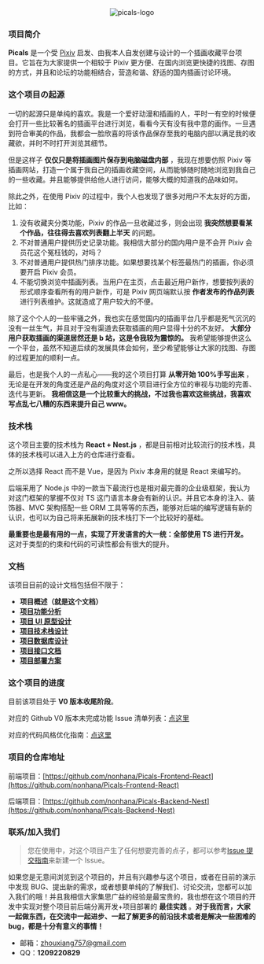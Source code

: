 <div align="center">
   <img src="https://common-1319721118.cos.ap-shanghai.myqcloud.com/picgo/logo.png" alt="picals-logo" />
</div>

### 项目简介

**Picals** 是一个受 [Pixiv](https://www.pixiv.net) 启发、由我本人自发创建与设计的一个插画收藏平台项目。它旨在为大家提供一个相较于 Pixiv 更方便、在国内浏览更快捷的找图、存图的方式，并且和论坛的功能相结合，营造和谐、舒适的国内插画讨论环境。

### 这个项目の起源

一切的起源只是单纯的喜欢。我是一个爱好动漫和插画的人，平时一有空的时候便会打开一些比较著名的插画平台进行浏览，看看今天有没有我中意的画作。一旦遇到符合审美的作品，我都会一脸欣喜的将该作品保存至我的电脑内部以满足我的收藏欲，并时不时打开浏览其细节。

但是这样子 **仅仅只是将插画图片保存到电脑磁盘内部** ，我现在想要仿照 Pixiv 等插画网站，打造一个属于我自己的插画收藏空间，从而能够随时随地浏览到我自己的一些收藏。并且能够提供给他人进行访问，能够大概的知道我的品味如何。

除此之外，在使用 Pixiv 的过程中，我个人也发现了很多对用户不太友好的方面，比如：

1. 没有收藏夹分类功能，Pixiv 的作品一旦收藏过多，则会出现 **我突然想要看某个作品，往往得去喜欢列表翻上半天** 的问题。
2. 不对普通用户提供历史记录功能。我相信大部分的国内用户是不会开 Pixiv 会员花这个冤枉钱的，对吗？
3. 不对普通用户提供热门排序功能。如果想要找某个标签最热门的插画，你必须要开启 Pixiv 会员。
4. 不能切换浏览中插画列表。当用户在主页，点击最近用户新作，想要按列表的形式顺序查看所有的用户新作，可是 Pixiv 网页端默认按 **作者发布的作品列表** 进行列表维护。这就造成了用户较大的不便。

除了这个个人的一些牢骚之外，我也实在感觉国内的插画平台几乎都是死气沉沉的没有一丝生气，并且对于没有渠道去获取插画的用户显得十分的不友好。 **大部分用户获取插画的渠道居然还是 b 站，这是令我较为震惊的。** 我希望能够提供这么一个平台，虽然不知道后续的发展具体会如何，至少希望能够让大家的找图、存图的过程更加的顺利一点。

最后，也是我个人的一点私心——我的这个项目打算 **从零开始 100%手写出来** ，无论是在开发的角度还是产品的角度对这个项目进行全方位的审视与功能的完善、迭代与更新。 **我相信这是一个比较重大的挑战，不过我也喜欢这些挑战，我喜欢写点乱七八糟的东西来提升自己 www。**

### 技术栈

这个项目主要的技术栈为 **React + Nest.js** ，都是目前相对比较流行的技术栈，具体的技术栈可以进入上方的仓库进行查看。

之所以选择 React 而不是 Vue，是因为 Pixiv 本身用的就是 React 来编写的。

后端采用了 Node.js 中的一款当下最流行也是相对最完善的企业级框架，我认为对这门框架的掌握不仅对 TS 这门语言本身会有新的认识。并且它本身的注入、装饰器、MVC 架构搭配一些 ORM 工具等等的东西，能够对后端的编写逻辑有新的认识，也可以为自己将来拓展新的技术栈打下一个比较好的基础。

**最重要也是最有用的一点，实现了开发语言的大一统：全部使用 TS 进行开发。** 这对于类型的约束和代码的可读性都会有很大的提升。

### 文档

该项目目前的设计文档包括但不限于：

- **项目概述（就是这个文档）**
- [**项目功能分析**](https://nonhana.xyz/2024/03/12/picals-about/Picals%E9%A1%B9%E7%9B%AE%E5%8A%9F%E8%83%BD%E5%88%86%E6%9E%90/)
- [**项目 UI 原型设计**](https://nonhana.xyz/2024/03/12/picals-about/Picals%E9%A1%B9%E7%9B%AEUI%E5%8E%9F%E5%9E%8B%E8%AE%BE%E8%AE%A1/)
- [**项目技术栈设计**](https://nonhana.xyz/2024/03/12/picals-about/Picals%E9%A1%B9%E7%9B%AE%E6%8A%80%E6%9C%AF%E6%A0%88%E8%AE%BE%E8%AE%A1/)
- [**项目数据库设计**](https://nonhana.xyz/2024/03/15/picals-about/Picals%E6%95%B0%E6%8D%AE%E5%BA%93%E8%AE%BE%E8%AE%A1%E6%96%87%E6%A1%A3/)
- [**项目接口文档**](https://picals.apifox.cn)
- [**项目部署方案**](https://nonhana.xyz/2024/06/03/picals-about/Picals%E9%A1%B9%E7%9B%AE%E9%83%A8%E7%BD%B2%E6%96%B9%E6%A1%88/)

### 这个项目的进度

目前该项目处于 **V0 版本收尾阶段**。

对应的 Github V0 版本未完成功能 Issue 清单列表：[点这里](https://github.com/nonhana/Picals-Frontend-React/issues/58)

对应的代码风格优化指南：[点这里](https://github.com/nonhana/Picals-Frontend-React/issues/59)

### 项目的仓库地址

前端项目：[https://github.com/nonhana/Picals-Frontend-React](https://github.com/nonhana/Picals-Frontend-React)

后端项目：[https://github.com/nonhana/Picals-Backend-Nest](https://github.com/nonhana/Picals-Backend-Nest)

### 联系/加入我们

> 您在使用中，对这个项目产生了任何想要完善的点子，都可以参考[Issue 提交指南](https://github.com/nonhana/Picals-Frontend-React/issues/60)来新建一个 Issue。

如果您是无意间浏览到这个项目的，并且有兴趣参与这个项目，或者在目前的演示中发现 BUG、提出新的需求，或者想要单纯的了解我们、讨论交流，您都可以加入我们的哦！并且我相信大家集思广益的经验是最宝贵的，我也想在这个项目的开发中实现对整个项目前后端分离开发+项目部署的 **最佳实践** 。**对于我而言，大家一起做东西，在交流中一起进步、一起了解更多的前沿技术或者是解决一些困难的 bug，都是十分有意义的事情！**

- 邮箱：[zhouxiang757@gmail.com](mailto:zhouxiang757@gmail.com)
- QQ：**1209220829**
